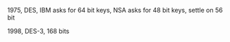 1975, DES, IBM asks for 64 bit keys, NSA asks for 48 bit keys, settle on 56 bit

1998, DES-3, 168 bits
